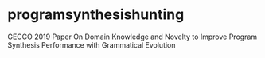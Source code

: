 # programsynthesishunting

GECCO 2019 Paper On Domain Knowledge and Novelty to Improve Program Synthesis Performance with Grammatical Evolution
